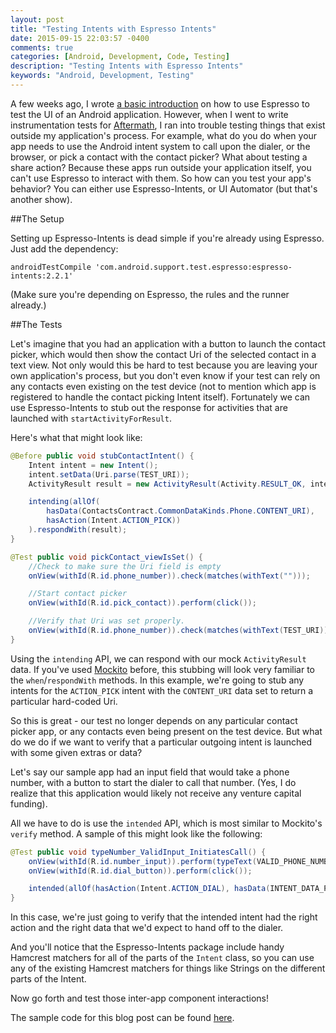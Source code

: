 ```yaml
---
layout: post
title: "Testing Intents with Espresso Intents"
date: 2015-09-15 22:03:57 -0400
comments: true
categories: [Android, Development, Code, Testing]
description: "Testing Intents with Espresso Intents"
keywords: "Android, Development, Testing"
---
```


A few weeks ago, I wrote [a basic introduction](http://michaelevans.org/blog/2015/08/03/using-espresso-for-easy-ui-testing/) on how to use Espresso to test the UI of an Android application. However, when I went to write instrumentation tests for [Aftermath](https://github.com/MichaelEvans/Aftermath), I ran into trouble testing things that exist outside my application's process. For example, what do you do when your app needs to use the Android intent system to call upon the dialer, or the browser, or pick a contact with the contact picker? What about testing a share action? Because these apps run outside your application itself, you can't use Espresso to interact with them. So how can you test your app's behavior? You can either use Espresso-Intents, or UI Automator (but that's another show).

<!-- more -->

##The Setup

Setting up Espresso-Intents is dead simple if you're already using Espresso. Just add the dependency:

```
androidTestCompile 'com.android.support.test.espresso:espresso-intents:2.2.1'
```

(Make sure you're depending on Espresso, the rules and the runner already.)

##The Tests

Let's imagine that you had an application with a button to launch the contact picker, which would then show the contact Uri of the selected contact in a text view. Not only would this be hard to test because you are leaving your own application's process, but you don't even know if your test can rely on any contacts even existing on the test device (not to mention which app is registered to handle the contact picking Intent itself). Fortunately we can use Espresso-Intents to stub out the response for activities that are launched with `startActivityForResult`. 

Here's what that might look like:

```java
@Before public void stubContactIntent() {
    Intent intent = new Intent();
    intent.setData(Uri.parse(TEST_URI));
    ActivityResult result = new ActivityResult(Activity.RESULT_OK, intent);

    intending(allOf(
        hasData(ContactsContract.CommonDataKinds.Phone.CONTENT_URI),
        hasAction(Intent.ACTION_PICK))
    ).respondWith(result);
}

@Test public void pickContact_viewIsSet() {
	//Check to make sure the Uri field is empty
	onView(withId(R.id.phone_number)).check(matches(withText("")));

	//Start contact picker
	onView(withId(R.id.pick_contact)).perform(click());

	//Verify that Uri was set properly.
	onView(withId(R.id.phone_number)).check(matches(withText(TEST_URI)));
}
```

Using the `intending` API, we can respond with our mock `ActivityResult` data. If you've used [Mockito](http://mockito.org/) before, this stubbing will look very familiar to the `when`/`respondWith` methods. In this example, we're going to stub any intents for the `ACTION_PICK` intent with the `CONTENT_URI` data set to return a particular hard-coded Uri.

So this is great - our test no longer depends on any particular contact picker app, or any contacts even being present on the test device. But what do we do if we want to verify that a particular outgoing intent is launched with some given extras or data?

Let's say our sample app had an input field that would take a phone number, with a button to start the dialer to call that number. (Yes, I do realize that this application would likely not receive any venture capital funding).

All we have to do is use the `intended` API, which is most similar to Mockito's `verify` method. A sample of this might look like the following: 

```java
@Test public void typeNumber_ValidInput_InitiatesCall() {
    onView(withId(R.id.number_input)).perform(typeText(VALID_PHONE_NUMBER), closeSoftKeyboard());
    onView(withId(R.id.dial_button)).perform(click());

    intended(allOf(hasAction(Intent.ACTION_DIAL), hasData(INTENT_DATA_PHONE_NUMBER)));
}
```

In this case, we're just going to verify that the intended intent had the right action and the right data that we'd expect to hand off to the dialer.

And you'll notice that the Espresso-Intents package include handy Hamcrest matchers for all of the parts of the `Intent` class, so you can use any of the existing Hamcrest matchers for things like Strings on the different parts of the Intent. 

Now go forth and test those inter-app component interactions!

The sample code for this blog post can be found [here](https://github.com/MichaelEvans/Espresso-Samples/tree/master/espresso-intents-sample).
